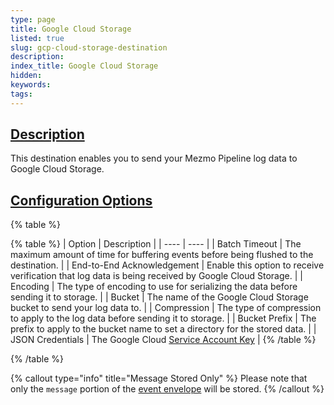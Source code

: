 ```yaml
---
type: page
title: Google Cloud Storage
listed: true
slug: gcp-cloud-storage-destination
description: 
index_title: Google Cloud Storage
hidden: 
keywords: 
tags: 
---
```



## [Description](https://docs.mezmo.com/docs/google-cloud-storage-pipeline-destination#description)

This destination enables you to send your Mezmo Pipeline log data to Google Cloud Storage.

## [Configuration Options](https://docs.mezmo.com/docs/google-cloud-storage-pipeline-destination#configuration-options)

{% table %}

{% table %}
| Option | Description | 
| ---- | ---- | 
| Batch Timeout | The maximum amount of time for buffering events before being flushed to the destination. | 
| End-to-End Acknowledgement | Enable this option to receive verification that log data is being received by Google Cloud Storage. | 
| Encoding | The type of encoding to use for serializing the data before sending it to storage. | 
| Bucket | The name of the Google Cloud Storage bucket to send your log data to. | 
| Compression | The type of compression to apply to the log data before sending it to storage. | 
| Bucket Prefix | The prefix to apply to the bucket name to set a directory for the stored data. | 
| JSON Credentials | The Google Cloud [Service Account Key](https://cloud.google.com/iam/docs/keys-create-delete#creating) | 
{% /table %}

{% /table %}

{% callout type="info" title="Message Stored Only" %}
Please note that only the `message` portion of the [event envelope](/telemetry-pipelines/pipeline-event-data-model) will be stored.
{% /callout %}